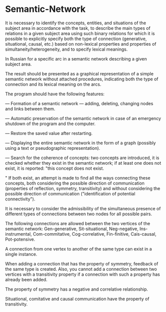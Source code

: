 # Semantic-Network

It is necessary to identify the concepts, entities, and situations of the subject area in accordance with the task, to describe the main types of relations in a given subject area using such binary relations for which it is possible to explicitly specify both the type of connection (generative, situational, causal, etc.) based on non-lexical properties and properties of simultaneity/heterogeneity, and to specify lexical meanings.

In Russian for a specific arc in a semantic network describing a given subject area.

The result should be presented as a graphical representation of a simple semantic network without attached procedures, indicating both the type of connection and its lexical meaning on the arcs.

The program should have the following features:

— Formation of a semantic network — adding, deleting, changing nodes and links between them.

— Automatic preservation of the semantic network in case of an emergency shutdown of the program and the computer.

— Restore the saved value after restarting.

— Displaying the entire semantic network in the form of a graph (possibly using a text or pseudographic representation).

— Search for the coherence of concepts: two concepts are introduced, it is checked whether they exist in the semantic network; if at least one does not exist, it is reported: "this concept does not exist.

" If both exist, an attempt is made to find all the ways connecting these concepts, both considering the possible direction of communication (properties of reflection, symmetry, transitivity) and without considering the possible direction of communication ("identification of potential connectivity").

It is necessary to consider the admissibility of the simultaneous presence of different types of connections between two nodes for all possible pairs.

The following connections are allowed between the two vertices of the semantic network: Gen-generative, Sit-situational, Neg-negative, Ins-instrumental, Com-commitative, Cog-correlative, Fin-finitive, Cais-causal, Pot-potensive.

A connection from one vertex to another of the same type can exist in a single instance.

When adding a connection that has the property of symmetry, feedback of the same type is created. Also, you cannot add a connection between two vertices with a transitivity property if a connection with such a property has already been added.

The property of symmetry has a negative and correlative relationship.

Situational, comitative and causal communication have the property of transitivity.
